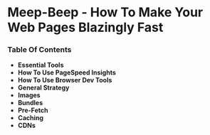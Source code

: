 # Meep-Beep - How To Make Your Web Pages Blazingly Fast

### Table Of Contents
* **Essential Tools**
* **How To Use PageSpeed Insights**
* **How To Use Browser Dev Tools**
* **General Strategy**
* **Images**
* **Bundles**
* **Pre-Fetch**
* **Caching**
* **CDNs**

